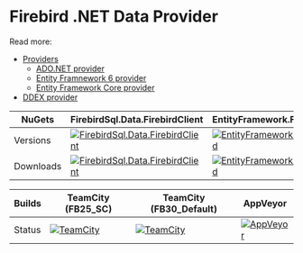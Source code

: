 # Firebird .NET Data Provider

Read more:

* [Providers](Provider/readme.txt)
	* [ADO.NET provider](Provider/docs/ado-net.md)
	* [Entity Framnework 6 provider](Provider/docs/entity-framework-6.md)
	* [Entity Framework Core provider](Provider/docs/entity-framework-core.md)
* [DDEX provider](DDEX/readme.txt)

| NuGets | FirebirdSql.Data.FirebirdClient | EntityFramework.Firebird | FirebirdSql.EntityFrameworkCore.Firebird |
|--------|---------------------------------|--------------------------|------------------------------------------|
| Versions | [![FirebirdSql.Data.FirebirdClient](https://img.shields.io/nuget/v/FirebirdSql.Data.FirebirdClient.svg)](https://www.nuget.org/packages/FirebirdSql.Data.FirebirdClient) | [![EntityFramework.Firebird](https://img.shields.io/nuget/v/EntityFramework.Firebird.svg)](https://www.nuget.org/packages/EntityFramework.Firebird) | [![FirebirdSql.EntityFrameworkCore.Firebird](https://img.shields.io/nuget/v/FirebirdSql.EntityFrameworkCore.Firebird.svg)](https://www.nuget.org/packages/FirebirdSql.EntityFrameworkCore.Firebird) |
| Downloads | [![FirebirdSql.Data.FirebirdClient](https://img.shields.io/nuget/dt/FirebirdSql.Data.FirebirdClient.svg)](https://www.nuget.org/packages/FirebirdSql.Data.FirebirdClient) | [![EntityFramework.Firebird](https://img.shields.io/nuget/dt/EntityFramework.Firebird.svg)](https://www.nuget.org/packages/EntityFramework.Firebird) | [![FirebirdSql.EntityFrameworkCore.Firebird](https://img.shields.io/nuget/dt/FirebirdSql.EntityFrameworkCore.Firebird.svg)](https://www.nuget.org/packages/FirebirdSql.EntityFrameworkCore.Firebird) |

| Builds | TeamCity (FB25_SC) | TeamCity (FB30_Default) | AppVeyor |
|--------|--------------------|--------------------|---------------|
| Status | [![TeamCity](https://img.shields.io/teamcity/http/teamcity.jetbrains.com/e/OpenSourceProjects_FirebirdClient_BuildFb25sc.svg)](https://teamcity.jetbrains.com/viewType.html?buildTypeId=OpenSourceProjects_FirebirdClient_BuildFb25sc) | [![TeamCity](https://img.shields.io/teamcity/http/teamcity.jetbrains.com/e/OpenSourceProjects_FirebirdClient_BuildFb30Default.svg)](https://teamcity.jetbrains.com/viewType.html?buildTypeId=OpenSourceProjects_FirebirdClient_BuildFb30Default) | [![AppVeyor](https://img.shields.io/appveyor/ci/cincura_net/firebirdsql-data-firebirdclient/master.svg)](https://ci.appveyor.com/project/cincura_net/firebirdsql-data-firebirdclient/history) |
